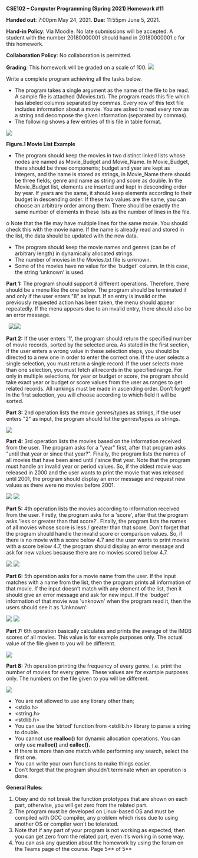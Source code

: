﻿**CSE102 – Computer Programming (Spring 2021) Homework #11** 

**Handed out**: 7:00pm May 24, 2021. **Due**: 11:55pm June 5, 2021. 

**Hand-in  Policy**:  Via  Moodle.  No  late  submissions  will  be  accepted.  A  student  with  the  number 20180000001 should hand in  20180000001.c for this homework. 

**Collaboration Policy**: No collaboration is permitted.  

**Grading**: This homework will be graded on a scale of 100.  ![](ScreenShots/01.png)

Write a complete program achieving all the tasks below. 

- The program takes a single argument as the name of the file to be read. A sample file is attached (Movies.txt). The program reads this file which has labeled columns separated by commas. Every row of this text file includes information about a movie. You are asked to read every row as a string and decompose the given information (separated by commas).  
- The following shows a few entries of this file in table format. 

![](ScreenShots/02.png)

**Figure.1 Movie List Example** 

- The program should keep the movies in two distinct linked lists whose nodes are named as Movie\_Budget  and  Movie\_Name.  In  Movie\_Budget,  there  should  be  three  components; budget and year are kept as integers, and the name is stored as strings, in Movie\_Name there should be three fields; genre and name as string and score as double. In the Movie\_Budget list, elements are inserted and kept in descending order by year. If years are the same, it should keep elements according to their budget in descending order. If these two values are the same, you can choose an arbitrary order among them. There should be exactly the same number of elements in these lists as the number of lines in the file.  

o  Note that the file may have multiple lines for the same movie. You should check this with the movie name. If the name is already read and stored in the list, the data should be updated with the new data. 

- The  program  should  keep  the  movie  names  and  genres  (can  be  of  arbitrary  length)  in dynamically allocated strings.  
- The number of movies in the Movies.txt file is unknown.  
- Some of the movies have no value for the 'budget' column. In this case, the string ‘unknown’ is used.  

**Part 1:** The program should support 8 different operations. Therefore, there should be a menu like the one below. The program should be terminated if and only if the user enters "8" as input. If an entry is invalid or the previously requested action has been taken, the menu should appear repeatedly. If the menu appears due to an invalid entry, there should also be an error message. 

` `![](ScreenShots/03.png)![](ScreenShots/04.png)

**Part 2:** If the user enters '1', the program should return the specified number of movie records, sorted by the selected area. As stated in the first section, if the user enters a wrong value in these selection steps, you should be directed to a new one in order to enter the correct one. If the user selects a single selection, you must return a single record. If the user selects more than one selection, you must fetch all records in the specified range. For only in multiple selections, for year or budget or score, the program should take exact year or budget or score values from the user as ranges to get related records. All rankings must be made in ascending order. Don’t forget! In the first selection, you will choose according to which field it will be sorted. 

**Part 3:** 2nd operation lists the movie genres/types as strings, if the user enters "2" as input, the program should list the genres/types as strings. 

![](ScreenShots/05.png)

**Part 4:** 3rd operation lists the movies based on the information received from the user. The program asks for a "year" first, after that program asks "until that year or since that year?". Finally, the program lists the names of all movies that have been aired until / since that year. Note that the program must handle an invalid year or period values. So, if the oldest movie was released in 2000 and the user wants to print the movie that was released until 2001, the program should display an error message and request new values as there were no movies before 2001. 

![](ScreenShots/06.png) ![](ScreenShots/07.png)

**Part 5:** 4th operation lists the movies according to information received from the user. Firstly, the program asks for a 'score', after that the program asks 'less or greater than that score?'. Finally, the program lists the names of all movies whose score is less / greater than that score. Don't forget that the program should handle the invalid score or comparison values. So, if there is no movie with a score below 4.7 and the user wants to print movies with a score below 4.7, the program should display an error message and ask for new values because there are no movies scored below 4.7. 

![](ScreenShots/08.png) ![](ScreenShots/09.png)

**Part 6:** 5th operation asks for a movie name from the user. If the input matches with a name from the list, then the program prints all information of that movie. If the input doesn’t match with any element of the list, then it should give an error message and ask for new input. If the 'budget' information of that movie was 'unknown' when the program read it, then the users should see it as 'Unknown'. 

![](ScreenShots/10.png) ![](ScreenShots/11.png)

**Part 7:** 6th operation basically calculates and prints the average of the IMDB scores of all movies. This value is for example purposes only. The actual value of the file given to you will be different. 

![](ScreenShots/12.png)

**Part 8:** 7th operation printing the frequency of every genre. I.e. print the number of movies for every genre. These values are for example purposes only. The numbers on the file given to you will be different. 

![](ScreenShots/13.png)

- You are not allowed to use any library other than; 
- <stdio.h> 
- <string.h> 
- <stdlib.h> 
- You can use the ‘strtod’ function from <stdlib.h> library to parse a string to double. 
- You cannot use **realloc()** for dynamic allocation operations. You can only use **malloc()** and **calloc().** 
- If there is more than one match while performing any search, select the first one. 
- You can write your own functions to make things easier. 
- Don’t forget that the program shouldn’t terminate when an operation is done. 

**General Rules:** 

1. Obey and do not break the function prototypes that are shown on each part, otherwise, you will get zero from the related part. 
1. The program must be developed on Linux-based OS and must be compiled with GCC compiler, any problem which rises due to using another OS or compiler won't be tolerated. 
1. Note that if any part of your program is not working as expected, then you can get zero from the related part, even it’s working in some way. 
1. You can ask any question about the homework by using the forum on the Teams page of the course. 
Page 5** of 5** 
